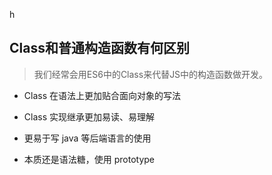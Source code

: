 h

## Class和普通构造函数有何区别

> 我们经常会用ES6中的Class来代替JS中的构造函数做开发。


- Class 在语法上更加贴合面向对象的写法

-  Class 实现继承更加易读、易理解



- 更易于写 java 等后端语言的使用


- 本质还是语法糖，使用 prototype





















